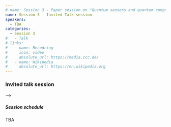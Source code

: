 ```yaml
---
# name: Session 3 - Paper session on "Quantum sensors and quantum computing applications in IoT and Smart Cities"
name: Session 3 - Invited Talk session
speakers:
  - TBA
categories:
  - Session 3
#   - Talk
# links:
#   - name: Recodring
#     icon: video
#     absolute_url: https://media.ccc.de/
#   - name: Wikipedia
#     absolute_url: https://en.wikipedia.org
---
```

### Invited talk session
<!-- ### Paper session on "Quantum sensors and quantum computing applications in IoT and Smart Cities"
<!-- Panel Leaders: Himanshu Thapliyal and Edoardo Giusto

The third session will feature a paper session on "Quantum sensors and quantum computing applications in IoT and Smart Cities". This session will explore the cutting-edge intersection of quantum technology with the infrastructure of smart cities and the Internet of Things (IoT). There will be a call for papers on current research about practical applications, and future prospects of integrating quantum technologies in smart cities, focusing on their potential to make urban areas more efficient, sustainable, and secure. -->


<!-- ## Call for Papers

We are pleased to invite submissions for a session focused on contributed papers on "Quantum Computing for Consumer Technology."
This session aims to explore the transformative potential of quantum computing in the realm of consumer technology, delving into innovations, applications, and future directions. We welcome contributions from researchers, industry experts, and practitioners.

### Topics of Interest
Topics of interest include, but are not limited to:
- Quantum computing applications in consumer electronics
- Quantum computing applications in IoT and smart cities
- Quantum sensors for IoT and consumer technology applications
- Quantum-enhanced artificial intelligence and machine learning for consumer technology
- Quantum computing in gaming and entertainment
- Quantum sensors for consumer health and wearable devices
- Quantum computing for personalized content and services
- Challenges and opportunities in bringing quantum computing to the consumer market.

Submission Guidelines: Authors are invited to submit unpublished papers (2-6 pages) through Easychair. Previously published papers or papers under review for other conferences/journals should not be submitted for consideration. Please use IEEE conference-style template, which can be found here: [https://www.ieee.org/conferences/publishing/templates.html](https://www.ieee.org/conferences/publishing/templates.html).
Accepted papers will be included in the 2024 IEEE Quantum Week conference proceedings indexed in the IEEE Xplore Digital Library.

- Submission Link: [https://easychair.org/conferences/?conf=wqctqce2024](https://easychair.org/conferences/?conf=wqctqce2024)

Important Dates:
- Abstract Submission Deadline: **July 3, 2024**
- Submission Deadline: **July 10, 2024**
- Notification of Acceptance: **July 20, 2024**
- Final Manuscript Due: **August 1, 2024**

For additional information please contact the Session Organizers:
- Himanshu Thapliyal, University of Tennessee, Knoxville, USA, [hthapliyal@utk.edu](mailto:hthapliyal@utk.edu)
- Edoardo Giusto, University of Naples Federico II, Italy, [egiusto@ieee.org](mailto:egiusto@ieee.org)
 --> -->

##### Session schedule

TBA
